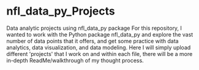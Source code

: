 # nfl_data_py_Projects
Data analytic projects using nfl_data_py package
For this repository, I wanted to work with the Python package nfl_data_py and explore the vast number of data points that it offers, and get some practice with data analytics, data visualization, and data modeling. Here I will simply upload different 'projects' that I work on and within each file, there will be a more in-depth ReadMe/walkthrough of my thought process.
